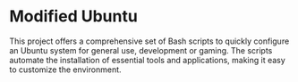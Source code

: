 # Modified Ubuntu
This project offers a comprehensive set of Bash scripts to quickly configure an Ubuntu system for general use, development or gaming. The scripts automate the installation of essential tools and applications, making it easy to customize the environment.